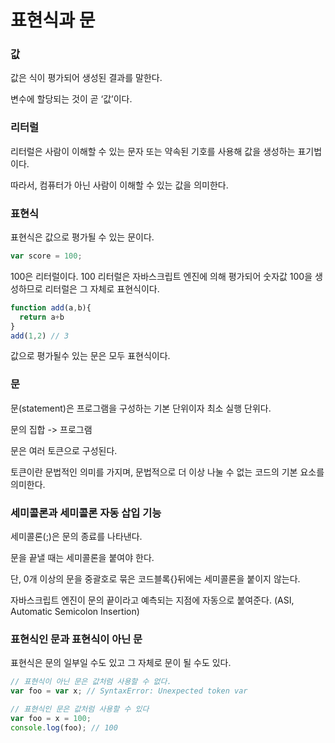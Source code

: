 # 표현식과 문

### 값

값은 식이 평가되어 생성된 결과를 말한다.

변수에 할당되는 것이 곧 ‘값’이다.

### 리터럴

리터럴은 사람이 이해할 수 있는 문자 또는 약속된 기호를 사용해 값을 생성하는 표기법이다.

따라서, 컴퓨터가 아닌 사람이 이해할 수 있는 값을 의미한다.

### 표현식

표현식은 값으로 평가될 수 있는 문이다.

```js
var score = 100;
```

100은 리터럴이다. 100 리터럴은 자바스크립트 엔진에 의해 평가되어 숫자값 100을 생성하므로 리터럴은 그 자체로 표현식이다.

```js
function add(a,b){
  return a+b
}
add(1,2) // 3
```

값으로 평가될수 있는 문은 모두 표현식이다.

### 문

문(statement)은 프로그램을 구성하는 기본 단위이자 최소 실행 단위다.

문의 집합 -> 프로그램

문은 여러 토큰으로 구성된다.

토큰이란 문법적인 의미를 가지며, 문법적으로 더 이상 나눌 수 없는 코드의 기본 요소를 의미한다.

### 세미콜론과 세미콜론 자동 삽입 기능

세미콜론(;)은 문의 종료를 나타낸다.

문을 끝낼 때는 세미콜론을 붙여야 한다.  

단, 0개 이상의 문을 중괄호로 묶은 코드블록{}뒤에는 세미콜론을 붙이지 않는다.

자바스크립트 엔진이 문의 끝이라고 예측되는 지점에 자동으로 붙여준다. (ASI, Automatic Semicolon Insertion)

### 표현식인 문과 표현식이 아닌 문

표현식은 문의 일부일 수도 있고 그 자체로 문이 될 수도 있다.

```js
// 표현식이 아닌 문은 값처럼 사용할 수 없다.
var foo = var x; // SyntaxError: Unexpected token var
```

```js
// 표현식인 문은 값처럼 사용할 수 있다
var foo = x = 100;
console.log(foo); // 100
```


